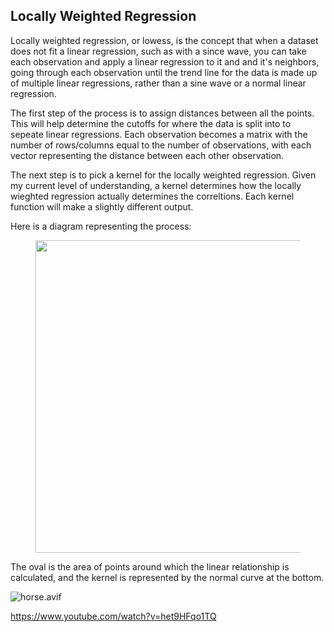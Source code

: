 ## Locally Weighted Regression

Locally weighted regression, or lowess, is the concept that when a dataset does not fit a linear regression, such as with a since wave, you can take each observation and apply a linear regression to it and and it's neighbors, going through each observation until the trend line for the data is made up of multiple linear regressions, rather than a sine wave or a normal linear regression. 

The first step of the process is to assign distances between all the points. This will help determine the cutoffs for where the data is split into to sepeate linear regressions. Each observation becomes a matrix with the number of rows/columns equal to the number of observations, with each vector representing the distance between each other observation.

The next step is to pick a kernel for the locally weighted regression. Given my current level of understanding, a kernel determines how the locally wieghted regression actually determines the correltions. Each kernel function will make a slightly different output.


Here is a diagram representing the process:
<figure>
<center>
<img src='https://drive.google.com/uc?id=1rWcjflTXOfPsuKa71dr_ruqgqklfcSO_' 
width='500px' />
<figcaption></figcaption></center>
</figure>

The oval is the area of points around which the linear relationship is calculated, and the kernel is represented by the normal curve at the bottom. 

![horse.avif](horse.avif)

https://www.youtube.com/watch?v=het9HFqo1TQ
